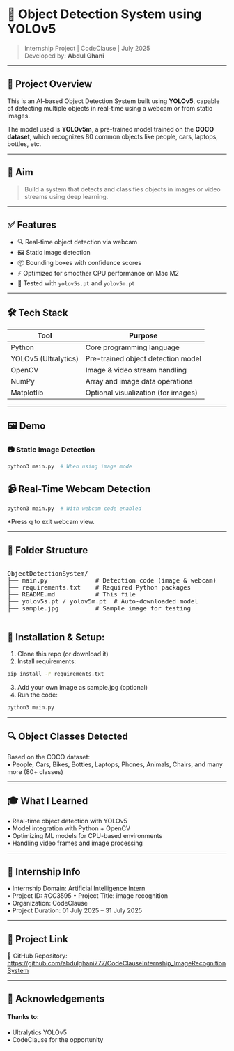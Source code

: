 # 🧠 Object Detection System using YOLOv5
> Internship Project | CodeClause | July 2025  
> Developed by: **Abdul Ghani**

---

## 📌 Project Overview

This is an AI-based Object Detection System built using **YOLOv5**, capable of detecting multiple objects in real-time using a webcam or from static images.

The model used is **YOLOv5m**, a pre-trained model trained on the **COCO dataset**, which recognizes 80 common objects like people, cars, laptops, bottles, etc.

---

## 🎯 Aim

> Build a system that detects and classifies objects in images or video streams using deep learning.

---

## ✅ Features

- 🔍 Real-time object detection via webcam  
- 🖼️ Static image detection  
- 📦 Bounding boxes with confidence scores  
- ⚡ Optimized for smoother CPU performance on Mac M2  
- 🧪 Tested with `yolov5s.pt` and `yolov5m.pt`

---

## 🛠️ Tech Stack

| Tool | Purpose |
|------|---------|
| Python | Core programming language |
| YOLOv5 (Ultralytics) | Pre-trained object detection model |
| OpenCV | Image & video stream handling |
| NumPy | Array and image data operations |
| Matplotlib | Optional visualization (for images) |

---

## 🖼️ Demo

### 📷 Static Image Detection

```bash
python3 main.py  # When using image mode
```

## 📹 Real-Time Webcam Detection
```bash
python3 main.py  # With webcam code enabled
```
*Press q to exit webcam view.

---

## 📁 Folder Structure

<pre>

ObjectDetectionSystem/
├── main.py             # Detection code (image & webcam)
├── requirements.txt    # Required Python packages
├── README.md           # This file
├── yolov5s.pt / yolov5m.pt  # Auto-downloaded model
├── sample.jpg          # Sample image for testing

</pre>

## 🧪 Installation & Setup:

1.	Clone this repo (or download it)
2.	Install requirements:

```bash
pip install -r requirements.txt
```
3.	Add your own image as sample.jpg (optional)
4.	Run the code:

```bash
python3 main.py
```
---

## 🔍 Object Classes Detected

Based on the COCO dataset:  
• People, Cars, Bikes, Bottles, Laptops, Phones, Animals, Chairs, and many more (80+ classes)  

---

## 🎓 What I Learned
• Real-time object detection with YOLOv5  
• Model integration with Python + OpenCV  
• Optimizing ML models for CPU-based environments  
• Handling video frames and image processing  

---

## 💼 Internship Info
• Internship Domain: Artificial Intelligence Intern  
• Project ID: #CC3595 
• Project Title: image recognition  
• Organization: CodeClause  
• Project Duration: 01 July 2025 – 31 July 2025  

---

## 🔗 Project Link

📎 GitHub Repository: https://github.com/abdulghani777/CodeClauseInternship_ImageRecognitionSystem

---

## 🙌 Acknowledgements

#### Thanks to:
• Ultralytics YOLOv5  
• CodeClause for the opportunity  

